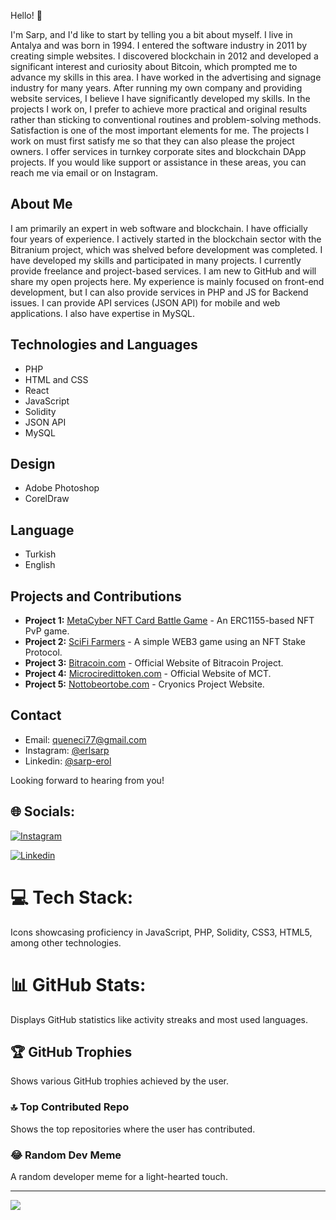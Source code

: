 Hello! 👋

I'm Sarp, and I'd like to start by telling you a bit about myself. I live in Antalya and was born in 1994. I entered the software industry in 2011 by creating simple websites. I discovered blockchain in 2012 and developed a significant interest and curiosity about Bitcoin, which prompted me to advance my skills in this area. I have worked in the advertising and signage industry for many years. After running my own company and providing website services, I believe I have significantly developed my skills. In the projects I work on, I prefer to achieve more practical and original results rather than sticking to conventional routines and problem-solving methods. Satisfaction is one of the most important elements for me. The projects I work on must first satisfy me so that they can also please the project owners. I offer services in turnkey corporate sites and blockchain DApp projects. If you would like support or assistance in these areas, you can reach me via email or on Instagram.

## About Me
I am primarily an expert in web software and blockchain. I have officially four years of experience. I actively started in the blockchain sector with the Bitranium project, which was shelved before development was completed. I have developed my skills and participated in many projects. I currently provide freelance and project-based services. I am new to GitHub and will share my open projects here. My experience is mainly focused on front-end development, but I can also provide services in PHP and JS for Backend issues. I can provide API services (JSON API) for mobile and web applications. I also have expertise in MySQL.

## Technologies and Languages
- PHP
- HTML and CSS
- React
- JavaScript
- Solidity
- JSON API
- MySQL

## Design
- Adobe Photoshop
- CorelDraw

## Language
- Turkish
- English

## Projects and Contributions
- **Project 1:** [MetaCyber NFT Card Battle Game](https://github.com/sarp07/NewNFT-CardGame) - An ERC1155-based NFT PvP game.
- **Project 2:** [SciFi Farmers](https://github.com/sarp07/FarmerGame) - A simple WEB3 game using an NFT Stake Protocol.
- **Project 3:** [Bitracoin.com](https://github.com/BITRATECH/Bitracoin.com) - Official Website of Bitracoin Project.
- **Project 4:** [Microciredittoken.com](https://microcredittoken.com) - Official Website of MCT.
- **Project 5:** [Nottobeortobe.com](https://nottobeortobe.com) - Cryonics Project Website.

## Contact
- Email: [queneci77@gmail.com](mailto:queneci77@gmail.com)
- Instagram: [@erlsarp](https://www.instagram.com/erlsarp/)
- Linkedin: [@sarp-erol](https://www.linkedin.com/in/sarp-erol)

Looking forward to hearing from you!


## 🌐 Socials:
[![Instagram](https://img.shields.io/badge/Instagram-%23E4405F.svg?logo=Instagram&logoColor=white)](https://instagram.com/erlsarp) 

[![Linkedin](https://upload.wikimedia.org/wikipedia/commons/thumb/c/ca/LinkedIn_logo_initials.png/640px-LinkedIn_logo_initials.png)](https://www.linkedin.com/in/sarp-erol) 

# 💻 Tech Stack:
Icons showcasing proficiency in JavaScript, PHP, Solidity, CSS3, HTML5, among other technologies.

# 📊 GitHub Stats:
Displays GitHub statistics like activity streaks and most used languages.

## 🏆 GitHub Trophies
Shows various GitHub trophies achieved by the user.

### 🔝 Top Contributed Repo
Shows the top repositories where the user has contributed.

### 😂 Random Dev Meme
A random developer meme for a light-hearted touch.

---
[![](https://visitcount.itsvg.in/api?id=sarp07&icon=0&color=0)](https://visitcount.itsvg.in)

<!-- Proudly created with GPRM ( https://gprm.itsvg.in ) -->




